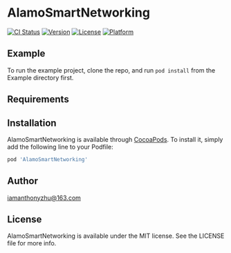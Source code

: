 # AlamoSmartNetworking

[![CI Status](https://img.shields.io/travis/Aron1987@126.com/EMSmartNetworking.svg?style=flat)](https://travis-ci.org/Aron1987@126.com/EMSmartNetworking)
[![Version](https://img.shields.io/cocoapods/v/EMSmartNetworking.svg?style=flat)](https://cocoapods.org/pods/EMSmartNetworking)
[![License](https://img.shields.io/cocoapods/l/EMSmartNetworking.svg?style=flat)](https://cocoapods.org/pods/EMSmartNetworking)
[![Platform](https://img.shields.io/cocoapods/p/EMSmartNetworking.svg?style=flat)](https://cocoapods.org/pods/EMSmartNetworking)

## Example

To run the example project, clone the repo, and run `pod install` from the Example directory first.

## Requirements

## Installation

AlamoSmartNetworking is available through [CocoaPods](https://cocoapods.org). To install
it, simply add the following line to your Podfile:

```ruby
pod 'AlamoSmartNetworking'
```

## Author

iamanthonyzhu@163.com

## License

AlamoSmartNetworking is available under the MIT license. See the LICENSE file for more info.
